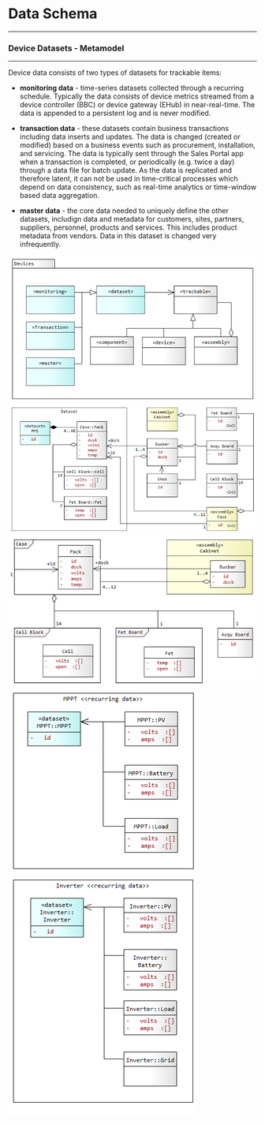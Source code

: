 # Data Schema
---

### Device Datasets - Metamodel
---

Device data consists of two types of datasets for trackable items:

- **monitoring data** - time-series datasets collected through a recurring schedule. Typically the data consists of device metrics streamed from a device controller (BBC) or device gateway (EHub) in near-real-time. The data is appended to a persistent log and is never modified. 

- **transaction data** - these datasets contain business transactions including data inserts and updates. The data is changed (created or modified) based on a business events such as procurement, installation, and servicing. The data is typically sent through the Sales Portal app when a transaction is completed, or periodically (e.g. twice a day) through a data file for batch update. As the data is replicated and therefore latent, it can not be used in time-critical processes which depend on data consistency, such as real-time analytics or time-window based data aggregation.

- **master data** - the core data needed to uniquely define the other datasets, includign data and metadata for customers, sites, partners, suppliers, personnel, products and services. This includes product metadata from vendors. Data in this dataset is changed very infrequently.

![Devices metamodel](../images/DevicesMetamodel.png)
![PMS Data](../images/PMSData.png)
![PMS Composite](../images/PMSComposite.png)
![MPPT Data](../images/MPPTData.png)
![Inverter Data](../images/InverterData.png)


